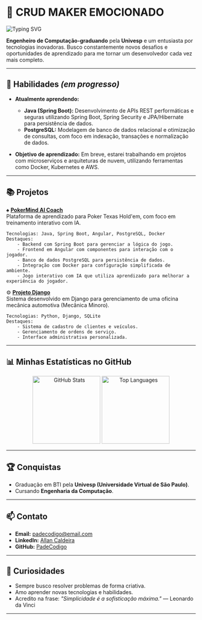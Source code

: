 # 👋 CRUD MAKER EMOCIONADO  

![Typing SVG](https://readme-typing-svg.herokuapp.com/?lines=Hello+World!+I'm+Allan;Developer+&+Learner+🚀;Let's+build+something+amazing!&center=true&size=24&color=00bfff&background=FFFFFF00)

**Engenheiro de Computação-graduando** pela **Univesp** e um entusiasta por tecnologias inovadoras. Busco constantemente novos desafios e oportunidades de aprendizado para me tornar um desenvolvedor cada vez mais completo.


---

## 🚀 Habilidades *(em progresso)*

- **Atualmente aprendendo:**
  - **Java (Spring Boot):** Desenvolvimento de APIs REST performáticas e seguras utilizando Spring Boot, Spring Security e JPA/Hibernate para persistência de dados.
  - **PostgreSQL:** Modelagem de banco de dados relacional e otimização de consultas, com foco em indexação, transações e normalização de dados.

- **Objetivo de aprendizado:** Em breve, estarei trabalhando em projetos com microserviços e arquiteturas de nuvem, utilizando ferramentas como Docker, Kubernetes e AWS.

---

## 📚 Projetos

♠️ [**PokerMind AI Coach**](https://github.com/PadeCodigo/PokerMind-AI-Coach)  
Plataforma de aprendizado para Poker Texas Hold'em, com foco em treinamento interativo com IA.

    Tecnologias: Java, Spring Boot, Angular, PostgreSQL, Docker  
    Destaques:
        - Backend com Spring Boot para gerenciar a lógica do jogo.
        - Frontend em Angular com componentes para interação com o jogador.
        - Banco de dados PostgreSQL para persistência de dados.
        - Integração com Docker para configuração simplificada de ambiente.
        - Jogo interativo com IA que utiliza aprendizado para melhorar a experiência do jogador.
        

⚙️ [**Projeto Django**](https://github.com/PadeCodigo/ProjDjango)  
Sistema desenvolvido em Django para gerenciamento de uma oficina mecânica automotiva (Mecânica Minoro).

    Tecnologias: Python, Django, SQLite  
    Destaques:
        - Sistema de cadastro de clientes e veículos.
        - Gerenciamento de ordens de serviço.
        - Interface administrativa personalizada.



---

## 📊 Minhas Estatísticas no GitHub  

<div align="center">
  <img src="https://github-readme-stats.vercel.app/api?username=PadeCodigo&show_icons=true&theme=radical" alt="GitHub Stats" height="180em"/>
  <img src="https://github-readme-stats.vercel.app/api/top-langs/?username=PadeCodigo&layout=compact&theme=radical" alt="Top Languages" height="180em"/>
</div>

---

## 🏆 Conquistas  

- Graduação em BTI pela **Univesp (Universidade Virtual de São Paulo)**.  
- Cursando **Engenharia da Computação**.  

---

## 📫 Contato  

- **Email:** [padecodigo@email.com](mailto:padecodigo@email.com)  
- **LinkedIn:** [Allan Caldeira](https://www.linkedin.com/in/ascaldeira)  
- **GitHub:** [PadeCodigo](https://github.com/PadeCodigo)  

---

## 🎨 Curiosidades  

- Sempre busco resolver problemas de forma criativa.  
- Amo aprender novas tecnologias e habilidades.  
- Acredito na frase: *"Simplicidade é a sofisticação máxima."* — Leonardo da Vinci  

---
